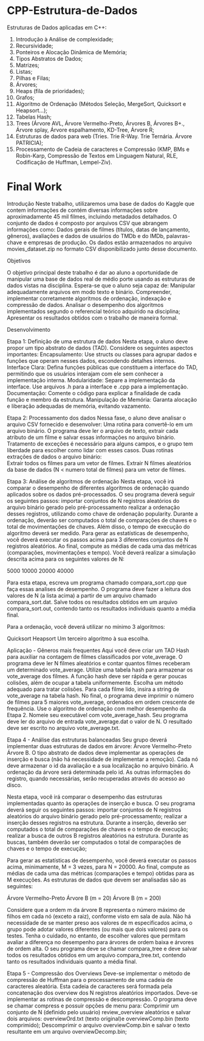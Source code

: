 # CPP-Estrutura-de-Dados
Estruturas de Dados aplicadas em C++:

1. Introdução à Análise de complexidade;
2. Recursividade;
3. Ponteiros e Alocação Dinâmica de Memória;
4. Tipos Abstratos de Dados;
5. Matrizes;
6. Listas;
7. Pilhas e Filas;
8. Árvores;
9. Heaps (fila de prioridades);
10. Grafos;
11. Algoritmo de Ordenação (Métodos Seleção, MergeSort, Quicksort e Heapsort...);
12. Tabelas Hash;
13. Trees (Árvore AVL, Árvore Vermelho-Preto, Árvores B, Árvores B+., Árvore splay, Árvore espalhamento, KD-Tree, Árvore R;
14. Estruturas de dados para web (Tries. Trie R-Way. Trie Ternária. Árvore PATRICIA);
15. Processamento de Cadeia de caracteres e Compressão (KMP, BMs e Robin-Karp, Compressão de Textos em Linguagem Natural, RLE, Codificação de Huffman, Lempel-Ziv).


# Final Work

Introdução
Neste trabalho, utilizaremos uma base de dados do Kaggle que contem informações de contém diversas informações sobre aproximadamente 45 mil filmes, incluindo metadados detalhados. O conjunto de dados é composto por arquivos CSV que abrangem informações como:
Dados gerais de filmes (títulos, datas de lançamento, gêneros), avaliações e dados de usuários do TMDb e do IMDb, palavras-chave e empresas de produção.
Os dados estão armazenados no arquivo movies_dataset.zip no formato CSV disponibilizado junto desse documento.

Objetivos

O objetivo principal deste trabalho é dar ao aluno a oportunidade de manipular uma base de dados real de médio porte usando as estruturas de dados vistas na disciplina. Espera-se que o aluno seja capaz de: Manipular adequadamente arquivos em modo texto e binário.
Compreender, implementar corretamente algoritmos de ordenação, indexação e compressão de dados. Analisar o desempenho dos algoritmos implementados segundo o referencial teórico adquirido na disciplina; Apresentar os resultados obtidos com o trabalho de maneira formal.

Desenvolvimento 

Etapa 1: Definição de uma estrutura de dados
Nesta etapa, o aluno deve propor um tipo abstrato de dados (TAD). Considere os seguintes aspectos importantes:
Encapsulamento: Use structs ou classes para agrupar dados e funções que operam nesses dados, escondendo detalhes internos.
Interface Clara: Defina funções públicas que constituem a interface do TAD, permitindo que os usuários interajam com ele sem conhecer a implementação interna.
Modularidade: Separe a implementação da interface. Use arquivos .h para a interface e .cpp para a implementação.
Documentação: Comente o código para explicar a finalidade de cada função e membro da estrutura.
Manipulação de Memória: Garanta alocação e liberação adequadas de memória, evitando vazamento.

Etapa 2: Processamento dos dados
Nessa fase, o aluno deve analisar o arquivo CSV fornecido e desenvolver:
Uma rotina para convertê-lo em um arquivo binário. O programa deve ler o arquivo de texto, extrair cada atributo de um filme e salvar essas informações no arquivo binário. Tratamento de exceções é necessário para alguns campos, e o grupo tem liberdade para escolher como lidar com esses casos. 
Duas rotinas extrações de dados o arquivo binário:	
Extrair todos os filmes para um vetor de filmes.
Extrair N filmes aleatórios da base de dados (N < numero total de filmes) para um vetor de filmes.

Etapa 3: Análise de algoritmos de ordenação
Nesta etapa, você irá comparar o desempenho de diferentes algoritmos de ordenação quando aplicados sobre os dados pré-processados. O seu programa deverá seguir os seguintes passos:
importar conjuntos de N registros aleatórios do arquivo binário gerado pelo pré-processamento
realizar a ordenação desses registros, utilizando como chave de ordenação popularity. Durante a ordenação, deverão ser computados o total de comparações de chaves e o total de movimentações de chaves. Além disso, o tempo de execução do algoritmo deverá ser medido.
Para gerar as estatísticas de desempenho, você deverá executar os passos acima para 3 diferentes conjuntos de N registros aleatórios. Ao final, compute as médias de cada uma das métricas (comparações, movimentações e tempo).  Você deverá realizar a simulação descrita acima para os seguintes valores de N:

5000
10000
20000
40000

Para esta etapa, escreva um programa chamado compara_sort.cpp que faça essas analises de desempenho. O programa deve fazer a leitura dos valores de N (a lista acima) a partir de um arquivo chamado compara_sort.dat. Salve todos os resultados obtidos em um arquivo compara_sort.out, contendo tanto os resultados individuais quanto a média final.

Para a ordenação, você deverá utilizar no mínimo 3 algoritmos: 

Quicksort 
Heapsort 
Um terceiro algoritmo à sua escolha.


Aplicação - Gêneros mais frequentes
Aqui você deve criar um TAD Hash para auxiliar na contagem de filmes classificados por vote_average. O programa deve ler N filmes aleatórios e contar quantos filmes receberam um determinado vote_average.
Utilize uma tabela hash para armazenar os vote_average dos filmes. A função hash deve ser rápida e gerar poucas colisões, além de ocupar a tabela uniformemente. Escolha um método adequado para tratar colisões.
Para cada filme lido, insira a string de vote_average na tabela hash. No final, o programa deve imprimir o número de filmes para 5 maiores vote_average, ordenados em ordem crescente de frequência. Use o algoritmo de ordenação com melhor desempenho da Etapa 2.
Nomeie seu executável com vote_average_hash. Seu programa deve ler do arquivo de entrada vote_average.dat o valor de N. O resultado deve ser escrito no arquivo vote_average.txt.


Etapa 4 - Análise das estruturas balanceadas
Seu grupo deverá implementar duas estruturas de dados em árvore: 
Árvore Vermelho-Preto
Árvore B. 
O tipo abstrato de dados deve implementar as operações de inserção e busca (não há necessidade de implementar a remoção). Cada nó deve armazenar o id da avaliação e a sua localização no arquivo binário. A ordenação da árvore será determinada pelo id. As outras informações do registro, quando necessárias, serão recuperadas através do acesso ao disco. 

Nesta etapa, você irá comparar o desempenho das estruturas implementadas quanto às operações de inserção e busca. O seu programa deverá seguir os seguintes passos:
importar conjuntos de N registros aleatórios do arquivo binário gerado pelo pré-processamento;
realizar a inserção desses registros na estrutura. Durante a inserção, deverão ser computados o total de comparações de chaves e o tempo de execução;
realizar a busca de outros B registros aleatórios na estrutura. Durante as buscas, também deverão ser computados o total de comparações de chaves e o tempo de execução;

Para gerar as estatísticas de desempenho, você deverá executar os passos acima, minimamente, M = 3 vezes, para N = 20000. Ao final, compute as médias de cada uma das métricas (comparações e tempo) obtidas para as M execuções. 
As estruturas de dados que devem ser analisadas são as seguintes:

Árvore Vermelho-Preto
Árvore B (m = 20)
Árvore B (m = 200)

Considere que a ordem m da árvore B representa o número máximo de filhos em cada nó (exceto a raiz), conforme visto em sala de aula. Não há necessidade de se manter preso aos valores de m especificados acima, o grupo pode adotar valores diferentes (ou mais que dois valores) para os testes. Tenha o cuidado, no entanto, de escolher valores que permitam avaliar a diferença no desempenho para árvores de ordem baixa e árvores de ordem alta.
O seu programa deve se chamar compara_tree e deve salvar todos os resultados obtidos em um arquivo compara_tree.txt, contendo tanto os resultados individuais quanto a média final.

Etapa 5 -  Compressão dos Overviews
Deve-se implementar o método de compressão de Huffman para o processamento de uma cadeia de caracteres aleatória. Esta cadeia de caracteres será formada pela concatenação dos overview dos N registros aleatórios importados. Deve-se implementar as rotinas de compressão e descompressão.
O programa deve se chamar compress e possuir opções de menu para:
Comprimir um conjunto de N (definido pelo usuário) review_overview aleatórios e salvar dois arquivos: overviewOrd.txt (texto original)e overviewComp.bin (texto comprimido);
Descomprimir o arquivo overviewComp.bin e salvar o texto resultante em um arquivo overviewDecomp.bin;
